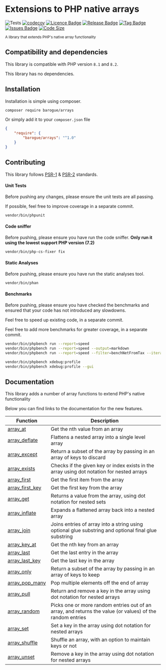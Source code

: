 # Extensions to PHP native arrays

![Tests](https://github.com/barogue/arrays/workflows/quality/badge.svg)
[![codecov](https://codecov.io/gh/barogue/arrays/branch/main/graph/badge.svg)](https://codecov.io/gh/barogue/arrays)
[![Licence Badge](https://img.shields.io/github/license/barogue/arrays.svg)](https://img.shields.io/github/license/barogue/arrays.svg)
[![Release Badge](https://img.shields.io/github/release/barogue/arrays.svg)](https://img.shields.io/github/release/barogue/arrays.svg)
[![Tag Badge](https://img.shields.io/github/tag/barogue/arrays.svg)](https://img.shields.io/github/tag/barogue/arrays.svg)
[![Issues Badge](https://img.shields.io/github/issues/barogue/arrays.svg)](https://img.shields.io/github/issues/barogue/arrays.svg)
[![Code Size](https://img.shields.io/github/languages/code-size/barogue/arrays.svg?label=size)](https://img.shields.io/github/languages/code-size/barogue/arrays.svg)

<sup>A library that extends PHP's native array functionality</sup>

## Compatibility and dependencies

This library is compatible with PHP version `8.1` and `8.2`.

This library has no dependencies.

## Installation

Installation is simple using composer.

```bash
composer require barogue/arrays
```

Or simply add it to your `composer.json` file

```json
{
    "require": {
        "barogue/arrays": "^1.0"
    }
}
```

## Contributing

This library follows [PSR-1](https://www.php-fig.org/psr/psr-1/) & [PSR-2](https://www.php-fig.org/psr/psr-2/) standards.


#### Unit Tests

Before pushing any changes, please ensure the unit tests are all passing.

If possible, feel free to improve coverage in a separate commit.

```bash
vendor/bin/phpunit
```

#### Code sniffer

Before pushing, please ensure you have run the code sniffer. **Only run it using the lowest support PHP version (7.2)**

```bash
vendor/bin/php-cs-fixer fix
```

#### Static Analyses

Before pushing, please ensure you have run the static analyses tool.

```bash
vendor/bin/phan
```

#### Benchmarks

Before pushing, please ensure you have checked the benchmarks and ensured that your code has not introduced any slowdowns.

Feel free to speed up existing code, in a separate commit.

Feel free to add more benchmarks for greater coverage, in a separate commit.

```bash
vendor/bin/phpbench run --report=speed
vendor/bin/phpbench run --report=speed --output=markdown
vendor/bin/phpbench run --report=speed --filter=benchNetFromTax --iterations=50 --revs=50000

vendor/bin/phpbench xdebug:profile
vendor/bin/phpbench xdebug:profile --gui
```

## Documentation

This library adds a number of array functions to extend PHP's native functionality

Below you can find links to the documentation for the new features.

| Function                                            | Description                                                                                               |
|-----------------------------------------------------|-----------------------------------------------------------------------------------------------------------|
| [array_at](documentation/array_at.md)               | Get the nth value from an array                                                                           |
| [array_deflate](documentation/array_deflate.md)     | Flattens a nested array into a single level array                                                         |
| [array_except](documentation/array_except.md)       | Return a subset of the array by passing in an array of keys to discard                                    |
| [array_exists](documentation/array_exists.md)       | Checks if the given key or index exists in the array using dot notation for nested arrays                 |
| [array_first](documentation/array_first.md)         | Get the first item from the array                                                                         |
| [array_first_key](documentation/array_first_key.md) | Get the first key from the array                                                                          |
| [array_get](documentation/array_exists.md)          | Returns a value from the array, using dot notation for nested sets                                        |
| [array_inflate](documentation/array_inflate.md)     | Expands a flattened array back into a nested array                                                        |
| [array_join](documentation/array_join.md)           | Joins entries of array into a string using optional glue substring and optional final glue substring      |
| [array_key_at](documentation/array_key_at.md)       | Get the nth key from an array                                                                             |
| [array_last](documentation/array_last.md)           | Get the last entry in the array                                                                           |
| [array_last_key](documentation/array_last_key.md)   | Get the last key in the array                                                                             |
| [array_only](documentation/array_only.md)           | Return a subset of the array by passing in an array of keys to keep                                       |
| [array_pop_many](documentation/array_pop_many.md)   | Pop multiple elements off the end of array                                                                |
| [array_pull](documentation/array_pull.md)           | Return and remove a key in the array using dot notation for nested arrays                                 |
| [array_random](documentation/array_random.md)       | Picks one or more random entries out of an array, and returns the value (or values) of the random entries |
| [array_set](documentation/array_set.md)             | Set a key in the array using dot notation for nested arrays                                               |
| [array_shuffle](documentation/array_shuffle.md)     | Shuffle an array, with an option to maintain keys or not                                                  |
| [array_unset](documentation/array_unset.md)         | Remove a key in the array using dot notation for nested arrays                                            |